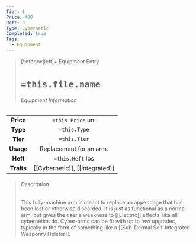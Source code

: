```yaml
---
Tier: 1
Price: 400
Heft: 0
Type: Cybernetic
Completed: true
Tags:
  - Equipment
---
```

> [!infobox|left]+ Equipment Entry
> # `=this.file.name`
> ###### Equipment Information
|            |                   |
|:----------:|:-----------------:|
| **Price**  | `=this.Price` un. |
| **Type** | `=this.Type` |
|  **Tier**  |   `=this.Tier`    |
| **Usage**  |    Replacement for an arm.               |
|  **Heft**  | `=this.Heft` lbs  |
| **Traits** |      [[Cybernetic]], [[Integrated]]             |
> ###### *Description*
> This fully-machine arm is meant to replace an appendage that has been lost or otherwise discarded. It is just as functional as a normal arm, but gives the user a weakness to [[Electric]] effects, like all cybernetics do. Cyber-arms can be fit with up to *two* upgrades, typically in the form of something like a [[Sub-Dermal Self-Integrated Weaponry Holster]].
